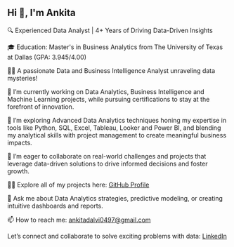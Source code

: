 
## Hi 👋, I'm Ankita

🔍 Experienced Data Analyst | 4+ Years of Driving Data-Driven Insights

🎓 Education: Master's in Business Analytics from The University of Texas at Dallas (GPA: 3.945/4.00) 

🕵️‍♂️ A passionate Data and Business Intelligence Analyst unraveling data mysteries!

🔭 I’m currently working on Data Analytics, Business Intelligence and Machine Learning projects, while pursuing certifications to stay at the forefront of innovation.

🌱 I’m exploring Advanced Data Analytics techniques honing my expertise in tools like Python, SQL, Excel, Tableau, Looker and Power BI, and blending my analytical skills with project management to create meaningful business impacts.

👯 I’m eager to collaborate on real-world challenges and projects that leverage data-driven solutions to drive informed decisions and foster growth.

👨‍💻 Explore all of my projects here: [GitHub Profile](https://github.com/ankitadalvi585?tab=repositories)

💬 Ask me about Data Analytics strategies, predictive modeling, or creating intuitive dashboards and reports.

📫 How to reach me: ankitadalvi0497@gmail.com

Let’s connect and collaborate to solve exciting problems with data: [LinkedIn](https://www.linkedin.com/in/ankita-ashok-dalvi/)







